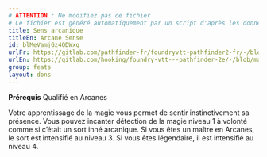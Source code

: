 ```yaml
---
# ATTENTION : Ne modifiez pas ce fichier
# Ce fichier est généré automatiquement par un script d'après les données du module Foundry VTT officiel et de sa traduction
title: Sens arcanique
titleEn: Arcane Sense
id: blMeVamjGz4ODWxq
urlFr: https://gitlab.com/pathfinder-fr/foundryvtt-pathfinder2-fr/-/blob/master/data/feats/blMeVamjGz4ODWxq.htm
urlEn: https://gitlab.com/hooking/foundry-vtt---pathfinder-2e/-/blob/master/packs/data/feats.db/arcane-sense.json
group: feats
layout: dons
---
```

**Prérequis** Qualifié en Arcanes

Votre apprentissage de la magie vous permet de sentir instinctivement sa présence. Vous pouvez incanter détection de la magie niveau 1 à volonté comme si c’était un sort inné arcanique. Si vous êtes un maître en Arcanes, le sort est intensifié au niveau 3. Si vous êtes légendaire, il est intensifié au niveau 4.


